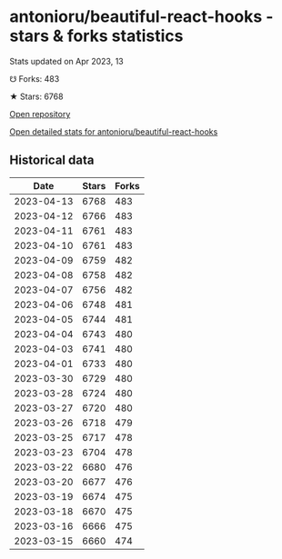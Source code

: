 # antonioru/beautiful-react-hooks - stars & forks statistics

Stats updated on Apr 2023, 13

☋ Forks: 483

★ Stars: 6768

[Open repository](https://github.com/antonioru/beautiful-react-hooks)

[Open detailed stats for antonioru/beautiful-react-hooks](https://reviewgithub.com/rep/antonioru/beautiful-react-hooks)

## Historical data
| Date | Stars | Forks |
|------|-------|-------|
| 2023-04-13 | 6768 | 483 | 
| 2023-04-12 | 6766 | 483 | 
| 2023-04-11 | 6761 | 483 | 
| 2023-04-10 | 6761 | 483 | 
| 2023-04-09 | 6759 | 482 | 
| 2023-04-08 | 6758 | 482 | 
| 2023-04-07 | 6756 | 482 | 
| 2023-04-06 | 6748 | 481 | 
| 2023-04-05 | 6744 | 481 | 
| 2023-04-04 | 6743 | 480 | 
| 2023-04-03 | 6741 | 480 | 
| 2023-04-01 | 6733 | 480 | 
| 2023-03-30 | 6729 | 480 | 
| 2023-03-28 | 6724 | 480 | 
| 2023-03-27 | 6720 | 480 | 
| 2023-03-26 | 6718 | 479 | 
| 2023-03-25 | 6717 | 478 | 
| 2023-03-23 | 6704 | 478 | 
| 2023-03-22 | 6680 | 476 | 
| 2023-03-20 | 6677 | 476 | 
| 2023-03-19 | 6674 | 475 | 
| 2023-03-18 | 6670 | 475 | 
| 2023-03-16 | 6666 | 475 | 
| 2023-03-15 | 6660 | 474 | 

